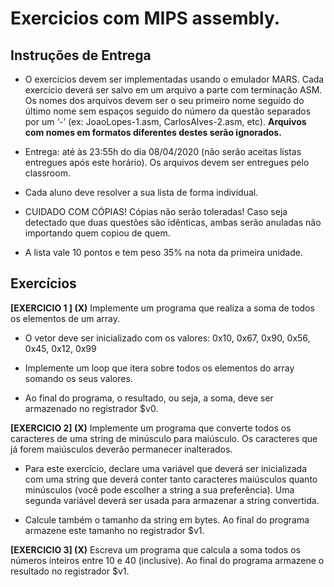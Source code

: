 # Exercicios com MIPS assembly. 

## Instruções de Entrega

- O exercicios devem ser implementadas usando o emulador MARS. Cada exercício deverá ser salvo em um arquivo a parte com terminação ASM. Os nomes dos arquivos devem ser o seu primeiro nome seguido do último nome sem espaços seguido do número da questão separados por um ‘-’ (ex: JoaoLopes-1.asm, CarlosAlves-2.asm, etc). **Arquivos com nomes em formatos diferentes destes serão ignorados.**

- Entrega: até às 23:55h do dia 08/04/2020 (não serão aceitas listas entregues após este horário).
Os arquivos devem ser entregues pelo classroom.

- Cada aluno deve resolver a sua lista de forma individual. 

- CUIDADO COM CÓPIAS! Cópias não serão toleradas! Caso seja detectado que duas questões são idênticas, ambas serão anuladas não importando quem copiou de quem. 

- A lista vale 10 pontos e tem peso 35% na nota da primeira unidade. 

## Exercícios

**[EXERCICIO 1 ] (X)** Implemente um programa que realiza a soma de todos os elementos de um array. 

- O vetor deve ser inicializado com os valores: 0x10, 0x67, 0x90, 0x56, 0x45, 0x12, 0x99

- Implemente um loop que itera sobre todos os elementos do array somando os seus valores. 

- Ao final do programa, o resultado, ou seja, a soma, deve ser armazenado no registrador $v0.
	
**[EXERCICIO 2] (X)** Implemente um programa que converte todos os caracteres de uma string de minúsculo para maiúsculo. Os caracteres que já forem maiúsculos deverão permanecer inalterados.

- Para este exercício, declare uma variável que deverá ser inicializada com uma string que deverá conter tanto caracteres maiúsculos quanto minúsculos (você pode escolher a string a sua preferência). Uma segunda variável deverá ser usada para armazenar a string convertida. 

- Calcule também o tamanho da string em bytes. Ao final do programa armazene este tamanho no registrador $v1. 
	
**[EXERCICIO 3] (X)** Escreva um programa que calcula a soma todos os números inteiros entre 10 e 40 (inclusive). Ao final do programa armazene o resultado no registrador $v1.

